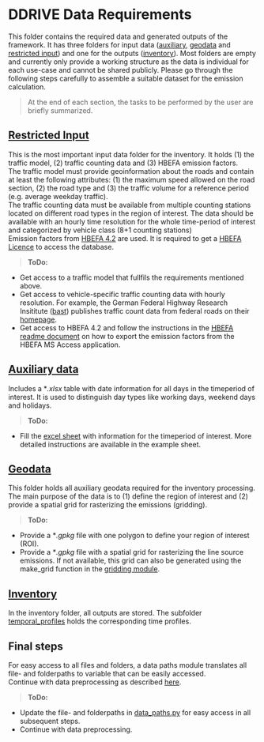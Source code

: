 # DDRIVE Data Requirements

This folder contains the required data and generated outputs of the framework. It has three folders for input data ([auxiliary](/data/auxiliary/), [geodata](/data/geodata/) and [restricted input](/data/restricted_input/)) and one for the outputs ([inventory](/data/inventory/)). Most folders are empty and currently only provide a working structure as the data is individual for each use-case and cannot be shared publicly. Please go through the following steps carefully to assemble a suitable dataset for the emission calculation.<br>

> At the end of each section, the tasks to be performed by the user are briefly summarized.

## [Restricted Input](/data/restricted_input/)
This is the most important input data folder for the inventory. It holds (1) the traffic model, (2) traffic counting data and (3) HBEFA emission factors.<br>
The traffic model must provide geoinformation about the roads and contain at least the following attributes: (1) the maximum speed allowed on the road section, (2) the road type and (3) the traffic volume for a reference period (e.g. average weekday traffic).<br>
The traffic counting data must be available from multiple counting stations located on different road types in the region of interest. The data should be available with an hourly time resolution for the whole time-period of interest and categorized by vehicle class (8+1 counting stations)<br>
Emission factors from [HBEFA 4.2](https://www.hbefa.net/) are used. It is required to get a [HBEFA Licence](https://www.hbefa.net/en/order-form) to access the database.

> **ToDo:** <br>
- Get access to a traffic model that fullfils the requirements mentioned above.
- Get access to vehicle-specific traffic counting data with hourly resolution. For example, the German Federal Highway Research Insititute ([bast](https://www.bast.de/EN/Home/home_node.html)) publishes traffic count data from federal roads on their [homepage](https://www.bast.de/DE/Verkehrstechnik/Fachthemen/v2-verkehrszaehlung/Stundenwerte.html;jsessionid=F3B87277CB38872C872B4A2F29A6C34A.live11292?nn=1819490). 
- Get access to HBEFA 4.2 and follow the instructions in the [HBEFA readme document](/data/restricted_input/hbefa/README.md) on how to export the emission factors from the HBEFA MS Access application.

## [Auxiliary data](/data/auxiliary/)
Includes a **.xlsx* table with date information for all days in the timeperiod of interest. It is used to distinguish day types like working days, weekend days and holidays.

> **ToDo:** <br>
- Fill the [excel sheet](/data/auxiliary/calender_18to23.xlsx) with information for the timeperiod of interest. More detailed instructions are available in the example sheet.

## [Geodata](/data/geodata/)
This folder holds all auxiliary geodata required for the inventory processing. The main purpose of the data is to (1) define the region of interest and (2) provide a spatial grid for rasterizing the emissions (gridding).

> **ToDo:** <br>
- Provide a **.gpkg* file with one polygon to define your region of interest (ROI).<br> 
- Provide a **.gpkg* file with a spatial grid for rasterizing the line source emissions. If not available, this grid can also be generated using the make_grid function in the [gridding module](/utils/gridding.py).

## [Inventory](/data/inventory/)
In the inventory folder, all outputs are stored. The subfolder [temporal_profiles](/data/inventory/temporal_profiles/) holds the corresponding time profiles.


## Final steps
For easy access to all files and folders, a data paths module translates all file- and folderpaths to variable that can be easily accessed.<br>
Continue with data preprocessing as described [here](/notebooks/data_preprocessing/README.md).

> **ToDo:** <br>
- Update the file- and folderpaths in [data_paths.py](/utils/data_paths.py) for easy access in all subsequent steps.<br>
- Continue with data preprocessing.